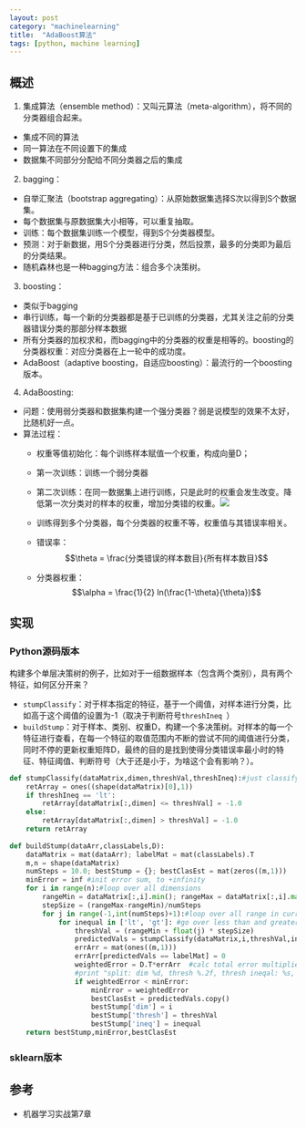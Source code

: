 ```yaml
---
layout: post
category: "machinelearning"
title:  "AdaBoost算法"
tags: [python, machine learning]
---
```


<script type="text/javascript" async
  src="https://cdn.mathjax.org/mathjax/latest/MathJax.js?config=TeX-MML-AM_CHTML">
</script>

## 概述

1. 集成算法（ensemble method）：又叫元算法（meta-algorithm），将不同的分类器组合起来。
  - 集成不同的算法
  - 同一算法在不同设置下的集成
  - 数据集不同部分分配给不同分类器之后的集成
2. bagging：
  - 自举汇聚法（bootstrap aggregating）：从原始数据集选择S次以得到S个数据集。
  - 每个数据集与原数据集大小相等，可以重复抽取。
  - 训练：每个数据集训练一个模型，得到S个分类器模型。
  - 预测：对于新数据，用S个分类器进行分类，然后投票，最多的分类即为最后的分类结果。
  - 随机森林也是一种bagging方法：组合多个决策树。
3. boosting：
  - 类似于bagging
  - 串行训练，每一个新的分类器都是基于已训练的分类器，尤其关注之前的分类器错误分类的那部分样本数据
  - 所有分类器的加权求和，而bagging中的分类器的权重是相等的。boosting的分类器权重：对应分类器在上一轮中的成功度。
  - AdaBoost（adaptive boosting，自适应boosting）：最流行的一个boosting版本。
4. AdaBoosting:
  - 问题：使用弱分类器和数据集构建一个强分类器？弱是说模型的效果不太好，比随机好一点。
  - 算法过程：
     - 权重等值初始化：每个训练样本赋值一个权重，构成向量D；
     - 第一次训练：训练一个弱分类器
     - 第二次训练：在同一数据集上进行训练，只是此时的权重会发生改变。降低第一次分类对的样本的权重，增加分类错的权重。![](https://cdn-images-1.medium.com/max/1600/0*paPv7vXuq4eBHZY7.png)
 
     - 训练得到多个分类器，每个分类器的权重不等，权重值与其错误率相关。
     - 错误率：$$\theta = \frac{分类错误的样本数目}{所有样本数目}$$
     - 分类器权重：$$\alpha = \frac{1}{2} ln(\frac{1-\theta}{\theta})$$

## 实现

### Python源码版本

构建多个单层决策树的例子，比如对于一组数据样本（包含两个类别），具有两个特征，如何区分开来？

* `stumpClassify`：对于样本指定的特征，基于一个阈值，对样本进行分类，比如高于这个阈值的设置为-1（取决于判断符号`threshIneq `）
* `buildStump`：对于样本、类别、权重D，构建一个多决策树。对样本的每一个特征进行查看，在每一个特征的取值范围内不断的尝试不同的阈值进行分类，同时不停的更新权重矩阵D，最终的目的是找到使得分类错误率最小时的特征、特征阈值、判断符号（大于还是小于，为啥这个会有影响？）。

```python
def stumpClassify(dataMatrix,dimen,threshVal,threshIneq):#just classify the data
    retArray = ones((shape(dataMatrix)[0],1))
    if threshIneq == 'lt':
        retArray[dataMatrix[:,dimen] <= threshVal] = -1.0
    else:
        retArray[dataMatrix[:,dimen] > threshVal] = -1.0
    return retArray
    
def buildStump(dataArr,classLabels,D):
    dataMatrix = mat(dataArr); labelMat = mat(classLabels).T
    m,n = shape(dataMatrix)
    numSteps = 10.0; bestStump = {}; bestClasEst = mat(zeros((m,1)))
    minError = inf #init error sum, to +infinity
    for i in range(n):#loop over all dimensions
        rangeMin = dataMatrix[:,i].min(); rangeMax = dataMatrix[:,i].max();
        stepSize = (rangeMax-rangeMin)/numSteps
        for j in range(-1,int(numSteps)+1):#loop over all range in current dimension
            for inequal in ['lt', 'gt']: #go over less than and greater than
                threshVal = (rangeMin + float(j) * stepSize)
                predictedVals = stumpClassify(dataMatrix,i,threshVal,inequal)#call stump classify with i, j, lessThan
                errArr = mat(ones((m,1)))
                errArr[predictedVals == labelMat] = 0
                weightedError = D.T*errArr  #calc total error multiplied by D
                #print "split: dim %d, thresh %.2f, thresh ineqal: %s, the weighted error is %.3f" % (i, threshVal, inequal, weightedError)
                if weightedError < minError:
                    minError = weightedError
                    bestClasEst = predictedVals.copy()
                    bestStump['dim'] = i
                    bestStump['thresh'] = threshVal
                    bestStump['ineq'] = inequal
    return bestStump,minError,bestClasEst
```

### sklearn版本

## 参考

* 机器学习实战第7章





